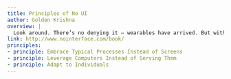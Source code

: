 ```yaml
---
title: Principles of No UI
author: Golden Krishna
overview: |
  Look around. There’s no denying it – wearables have arrived. But with their arrival also comes a slew of design challenges. Since the design community is often generous, we’d like to pay it forward by sharing five principles on creating great wearable design. These aren’t rigid rules; just five thoughts to help teach (and maybe entertain) you. Enjoy!
link: http://www.nointerface.com/book/
principles:
- principle: Embrace Typical Processes Instead of Screens
- principle: Leverage Computers Instead of Serving Them
- principle: Adapt to Individuals
---
```

